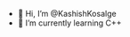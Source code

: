 - 👋 Hi, I’m @KashishKosalge
- 🌱 I’m currently learning C++


<!---
KashishKosalge/KashishKosalge is a ✨ special ✨ repository because its `README.md` (this file) appears on your GitHub profile.
You can click the Preview link to take a look at your changes.
--->
